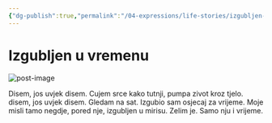 ```yaml
---
{"dg-publish":true,"permalink":"/04-expressions/life-stories/izgubljen-u-vremenu/","title":"Izgubljen u vremenu","tags":["personal","short","writings"]}
---
```



# Izgubljen u vremenu

![post-image](/assets/images/izgubljen-u-vremenu.jpeg)

Disem, jos uvjek disem. Cujem srce kako tutnji, pumpa zivot kroz tjelo. disem, jos uvjek disem. Gledam na sat. Izgubio sam osjecaj za vrijeme. Moje misli tamo negdje, pored nje, izgubljen u mirisu. Zelim je. Samo nju i vrijeme.
